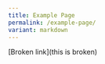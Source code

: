 ```yaml
---
title: Example Page
permalink: /example-page/
variant: markdown
---
```

[Broken link](this is broken)